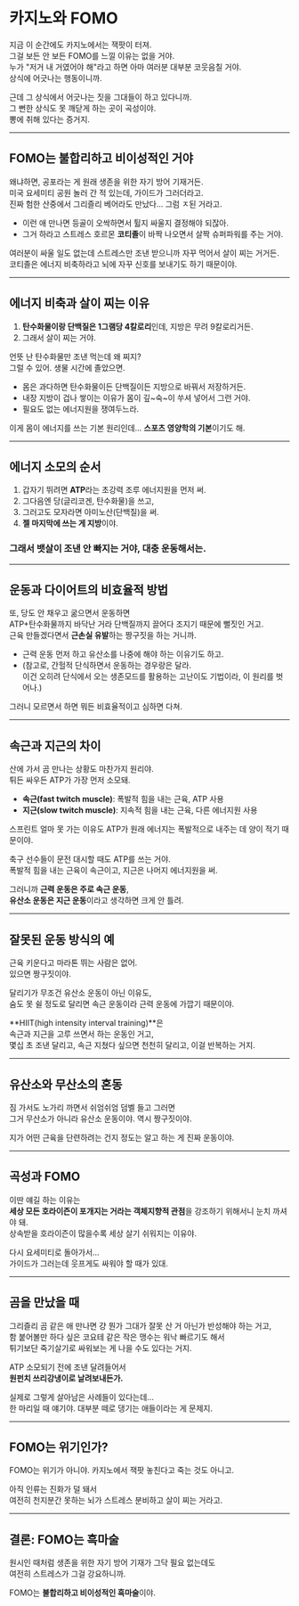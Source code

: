# 카지노와 FOMO

지금 이 순간에도 카지노에서는 잭팟이 터져.  
그걸 보든 안 보든 FOMO를 느낄 이유는 없을 거야.  
누가 "저거 내 거였어야 해"라고 하면 아마 여러분 대부분 코웃음칠 거야.  
상식에 어긋나는 행동이니까.  

근데 그 상식에서 어긋나는 짓을 그대들이 하고 있다니까.  
그 뻔한 상식도 못 깨닫게 하는 곳이 곡성이야.  
뽕에 취해 있다는 증거지.  

---

## FOMO는 불합리하고 비이성적인 거야

왜냐하면, 공포라는 게 원래 생존을 위한 자기 방어 기재거든.  
미국 요세미티 공원 놀러 간 적 있는데, 가이드가 그러더라고.  
진짜 험한 산중에서 그리즐리 베어라도 만났다... 그럼 ㅈ된 거라고.  

- 이런 애 만나면 등골이 오싹하면서 튈지 싸울지 결정해야 되잖아.  
- 그거 하라고 스트레스 호르몬 **코티졸**이 바짝 나오면서 살짝 슈퍼파워를 주는 거야.  

여러분이 싸울 일도 없는데 스트레스만 조낸 받으니까 자꾸 먹어서 살이 찌는 거거든.  
코티졸은 에너지 비축하라고 뇌에 자꾸 신호를 보내기도 하기 때문이야.  

---

## 에너지 비축과 살이 찌는 이유

1. **탄수화물이랑 단백질은 1그램당 4칼로리**인데, 지방은 무려 9칼로리거든.  
2. 그래서 살이 찌는 거야.  

언뜻 난 탄수화물만 조낸 먹는데 왜 찌지?  
그럴 수 있어. 생물 시간에 졸았으면.  

- 몸은 과다하면 탄수화물이든 단백질이든 지방으로 바꿔서 저장하거든.  
- 내장 지방이 겁나 쌓이는 이유가 몸이 깊~숙~이 쑤셔 넣어서 그런 거야.  
- 필요도 없는 에너지원을 쟁여두느라.  

이게 몸이 에너지를 쓰는 기본 원리인데... **스포츠 영양학의 기본**이기도 해.  

---

## 에너지 소모의 순서

1. 갑자기 뛰려면 **ATP**라는 초강력 조루 에너지원을 먼저 써.  
2. 그다음엔 당(글리코겐, 탄수화물)을 쓰고,  
3. 그러고도 모자라면 아미노산(단백질)을 써.  
4. **젤 마지막에 쓰는 게 지방**이야.  

### 그래서 뱃살이 조낸 안 빠지는 거야, 대충 운동해서는.  

---

## 운동과 다이어트의 비효율적 방법

또, 당도 안 채우고 굶으면서 운동하면  
ATP+탄수화물까지 바닥난 거라 단백질까지 끌어다 조지기 때문에 뻘짓인 거고.  
근육 만들겠다면서 **근손실 유발**하는 짱구짓을 하는 거니까.  

- 근력 운동 먼저 하고 유산소를 나중에 해야 하는 이유기도 하고.  
- (참고로, 간헐적 단식하면서 운동하는 경우랑은 달라.  
  이건 오히려 단식에서 오는 생존모드를 활용하는 고난이도 기법이라, 이 원리를 벗어나.)  

그러니 모르면서 하면 뭐든 비효율적이고 심하면 다쳐.  

---

## 속근과 지근의 차이

산에 가서 곰 만나는 상황도 마찬가지 원리야.  
튀든 싸우든 ATP가 가장 먼저 소모돼.  

- **속근(fast twitch muscle)**: 폭발적 힘을 내는 근육, ATP 사용  
- **지근(slow twitch muscle)**: 지속적 힘을 내는 근육, 다른 에너지원 사용  

스프린트 얼마 못 가는 이유도 ATP가 원래 에너지는 폭발적으로 내주는 데 양이 적기 때문이야.  

축구 선수들이 문전 대시할 때도 ATP를 쓰는 거야.  
폭발적 힘을 내는 근육이 속근이고, 지근은 나머지 에너지원을 써.  

그러니까 **근력 운동은 주로 속근 운동**,  
**유산소 운동은 지근 운동**이라고 생각하면 크게 안 틀려.  

---

## 잘못된 운동 방식의 예

근육 키운다고 마라톤 뛰는 사람은 없어.  
있으면 짱구짓이야.  

달리기가 무조건 유산소 운동이 아닌 이유도,  
숨도 못 쉴 정도로 달리면 속근 운동이라 근력 운동에 가깝기 때문이야.  

**HIIT(high intensity interval training)**은  
속근과 지근을 고루 쓰면서 하는 운동인 거고,  
몇십 초 조낸 달리고, 속근 지쳤다 싶으면 천천히 달리고, 이걸 반복하는 거지.  

---

## 유산소와 무산소의 혼동

짐 가서도 노가리 까면서 쉬엄쉬엄 덤벨 들고 그러면  
그거 무산소가 아니라 유산소 운동이야. 역시 짱구짓이야.  

지가 어떤 근육을 단련하려는 건지 정도는 알고 하는 게 진짜 운동이야.  

---

## 곡성과 FOMO

이딴 얘길 하는 이유는  
**세상 모든 호라이즌이 포개지는 거라는 객체지향적 관점**을 강조하기 위해서니 눈치 까셔야 돼.  
상속받을 호라이즌이 많을수록 세상 살기 쉬워지는 이유야.  

다시 요세미티로 돌아가서...  
가이드가 그러는데 웃프게도 싸워야 할 때가 있대.  

---

## 곰을 만났을 때

그리즐리 곰 같은 애 만나면 걍 뭔가 그대가 잘못 산 거 아닌가 반성해야 하는 거고,  
함 붙어볼만 하다 싶은 코요테 같은 작은 맹수는 워낙 빠르기도 해서  
튀기보단 죽기살기로 싸워보는 게 나을 수도 있다는 거지.  

ATP 소모되기 전에 조낸 달려들어서  
**원펀치 쓰리강냉이로 날려보내든가.**  

실제로 그렇게 살아남은 사례들이 있다는데...  
한 마리일 때 얘기야. 대부분 떼로 댕기는 애들이라는 게 문제지.  

---

## FOMO는 위기인가?

FOMO는 위기가 아니야. 카지노에서 잭팟 놓친다고 죽는 것도 아니고.  

아직 인류는 진화가 덜 돼서  
여전히 천지분간 못하는 뇌가 스트레스 분비하고 살이 찌는 거라고.  

---

## 결론: FOMO는 흑마술

원시인 때처럼 생존을 위한 자기 방어 기재가 그닥 필요 없는데도  
여전히 스트레스가 그걸 강요하니까.  

FOMO는 **불합리하고 비이성적인 흑마술**이야.  